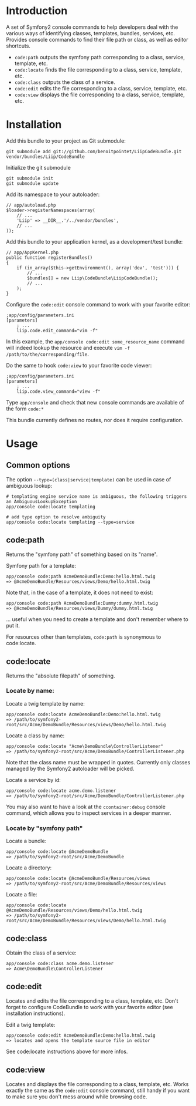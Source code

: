 # Introduction

A set of Symfony2 console commands to help developers deal with the various ways of identifying classes, templates, bundles, services, etc. Provides console commands to find their file path or class, as well as editor shortcuts.

*  `code:path` outputs the symfony path corresponding to a class, service, template, etc.
*  `code:locate` finds the file corresponding to a class, service, template, etc.
*  `code:class` outputs the class of a service.
*  `code:edit` edits the file corresponding to a class, service, template, etc.
*  `code:view` displays the file corresponding to a class, service, template, etc.

# Installation

Add this bundle to your project as Git submodule:

    git submodule add git://github.com/benoitpointet/LiipCodeBundle.git vendor/bundles/Liip/CodeBundle

Initialize the git submodule

    git submodule init
    git submodule update

Add its namespace to your autoloader:

    // app/autoload.php
    $loader->registerNamespaces(array(
        // ...
        'Liip' => __DIR__.'/../vendor/bundles',
        // ...
    ));

Add this bundle to your application kernel, as a development/test bundle:

    // app/AppKernel.php
    public function registerBundles()
    {
        if (in_array($this->getEnvironment(), array('dev', 'test'))) {
            // ...
            $bundles[] = new Liip\CodeBundle\LiipCodeBundle();
            // ...
        );
    }

Configure the `code:edit` console command to work with your favorite editor:

    ;app/config/parameters.ini
    [parameters]
        ; ...
        liip.code.edit_command="vim -f"

In this example, the `app/console code:edit some_resource_name` command will indeed lookup the resource and execute `vim -f /path/to/the/corresponding/file`.

Do the same to hook `code:view` to your favorite code viewer:

    ;app/config/parameters.ini
    [parameters]
        ; ...
        liip.code.view_command="view -f"

Type `app/console` and check that new console commands are available of the form `code:*`

This bundle currently defines no routes, nor does it require configuration.

# Usage

## Common options

The option `--type=(class|service|template)` can be used in case of ambiguous lookup:

    # templating engine service name is ambiguous, the following triggers an AmbiguousLookupException
    app/console code:locate templating

    # add type option to resolve ambiguity
    app/console code:locate templating --type=service

## code:path

Returns the "symfony path" of something based on its "name".

Symfony path for a template:

    app/console code:path AcmeDemoBundle:Demo:hello.html.twig
    => @AcmeDemoBundle/Resources/views/Demo/hello.html.twig

Note that, in the case of a template, it does not need to exist:

    app/console code:path AcmeDemoBundle:Dummy:dummy.html.twig
    => @AcmeDemoBundle/Resources/views/Dummy/dummy.html.twig

... useful when you need to create a template and don't remember where to put it.

For resources other than templates, `code:path` is synonymous to code:locate.

## code:locate

Returns the "absolute filepath" of something.

### Locate by name:

Locate a twig template by name:

    app/console code:locate AcmeDemoBundle:Demo:hello.html.twig
    => /path/to/symfony2-root/src/Acme/DemoBundle/Resources/views/Demo/hello.html.twig

Locate a class by name:

    app/console code:locate "Acme\DemoBundle\ControllerListener"
    => /path/to/symfony2-root/src/Acme/DemoBundle/ControllerListener.php

Note that the class name must be wrapped in quotes.
Currently only classes managed by the Symfony2 autoloader will be picked.

Locate a service by id:

    app/console code:locate acme.demo.listener
    => /path/to/symfony2-root/src/Acme/DemoBundle/ControllerListener.php

You may also want to have a look at the `ccontainer:debug` console command, which allows you to inspect services in a deeper manner.

### Locate by "symfony path"

Locate a bundle:

    app/console code:locate @AcmeDemoBundle
    => /path/to/symfony2-root/src/Acme/DemoBundle

Locate a directory:

    app/console code:locate @AcmeDemoBundle/Resources/views
    => /path/to/symfony2-root/src/Acme/DemoBundle/Resources/views

Locate a file:

    app/console code:locate @AcmeDemoBundle/Resources/views/Demo/hello.html.twig
    => /path/to/symfony2-root/src/Acme/DemoBundle/Resources/views/Demo/hello.html.twig

## code:class

Obtain the class of a service:

    app/console code:class acme.demo.listener
    => Acme\DemoBundle\ControllerListener

## code:edit

Locates and edits the file corresponding to a class, template, etc.
Don't forget to configure CodeBundle to work with your favorite editor (see installation instructions).

Edit a twig template:

    app/console code:edit AcmeDemoBundle:Demo:hello.html.twig
    => locates and opens the template source file in editor

See code:locate instructions above for more infos.

## code:view

Locates and displays the file corresponding to a class, template, etc.
Works exactly the same as the `code:edit` console command, still handy if you want to make sure you don't mess around while browsing code.
